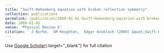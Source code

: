 ```yaml
---
title: "Swift-Hohenberg equation with broken reflection symmetry"
collection: publications
permalink: /publication/2009-01-01-Swift-Hohenberg-equation-with-broken-reflection-symmetry
date: 2009-01-01
venue: 'Physical Review E'
citation: ' J Burke,  SM Houghton,  Edgar Knobloch (2009) &quot;Swift-Hohenberg equation with broken reflection symmetry.&quot; <i>Physical Review E</i>. 80, 036202.'
---
```

Use [Google Scholar](https://scholar.google.com/scholar?q=Swift+Hohenberg+equation+with+broken+reflection+symmetry){:target="_blank"} for full citation